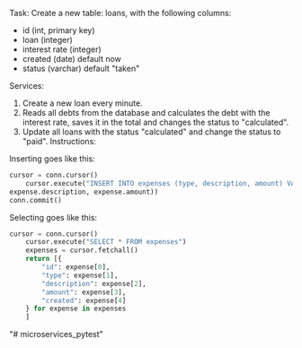 Task:
Create a new table: loans, with the following columns:
- id (int, primary key)
- loan (integer)
- interest rate (integer)
- created (date) default now
- status (varchar) default "taken"

Services: 
1. Create a new loan every minute.
1. Reads all debts from the database and calculates the debt with the interest rate, saves it in the total and changes the status to "calculated".
1. Update all loans with the status "calculated" and change the status to "paid".
Instructions:

Inserting goes like this:
```python
cursor = conn.cursor()
    cursor.execute("INSERT INTO expenses (type, description, amount) VALUES (%s, %s, %s)", (expense.type, 
expense.description, expense.amount))
conn.commit()
```  
    
Selecting goes like this:
```python
cursor = conn.cursor()
    cursor.execute("SELECT * FROM expenses")
    expenses = cursor.fetchall()
    return [{
        "id": expense[0],
        "type": expense[1],
        "description": expense[2],
        "amount": expense[3],
        "created": expense[4]
    } for expense in expenses
    ]
```
"# microservices_pytest" 
